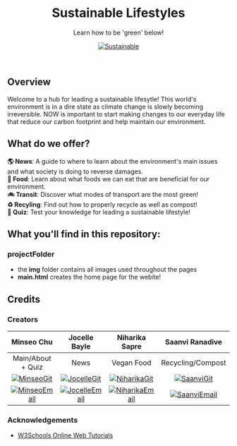 <h1 align='center'>
  Sustainable Lifestyles
</h1>
<p align='center'>
  Learn how to be 'green' below!
</p>

<p align='center'>
  <a href="https://testen10.github.io/WICProj7_FA24/"><img alt="Sustainable" src="https://img.shields.io/badge/Sustainable Lifestyles-82B379?style=for-the-badge&logo=GitHub%20Pages&logoColor=#green" /></a>
</p>
<br />

## Overview
Welcome to a hub for leading a sustainable lifesytle! This world's environment is in a dire state as climate change is slowly becoming irreversible. NOW is important to start making changes to our everyday life that reduce our carbon footprint and help maintain our environment. 

## What do we offer?

**🌎 News**: A guide to where to learn about the environment's main issues and what society is doing to reverse damages.\
**🥒 Food**: Learn about what foods we can eat that are beneficial for our environment.\
**🚲 Transit**: Discover what modes of transport are the most green!\
**♻️ Recyling**: Find out how to properly recycle as well as compost!\
**📝 Quiz**: Test your knowledge for leading a sustainable lifestyle!

## What you'll find in this repository:
### **projectFolder**
- the **img** folder contains all images used throughout the pages
- **main.html** creates the home page for the webite!

## Credits
### Creators
| Minseo Chu                                                                                                                                                         | Jocelle Bayle                                                                                                                                                         | Niharika Sapre                                                                                                                                                            | Saanvi Ranadive                                                                                                                                                           | Annaly Ellis                                                                                                                                                                     |
|:------------------------------------------------------------------------------------------------------------------------------------------------------------------:|:---------------------------------------------------------------------------------------------------------------------------------------------------------------------:|:-------------------------------------------------------------------------------------------------------------------------------------------------------------------------:|:-------------------------------------------------------------------------------------------------------------------------------------------------------------------------:|:--------------------------------------------------------------------------------------------------------------------------------------------------------------------------------:|
| Main/About + Quiz                                                                                                                                                  | News                                                                                                                                                                  | Vegan Food                                                                                                                                                                | Recycling/Compost                                                                                                                                                         | Transit                                                                                                                                                                          |
| <a href="https://github.com/Testen10"><img alt="MinseoGit" src="https://img.shields.io/badge/GitHub-82B379?style=for-the-badge&logo=github&logoColor=white" /></a> | <a href="https://github.com/jbayle0512"><img alt="JocelleGit" src="https://img.shields.io/badge/GitHub-82B379?style=for-the-badge&logo=github&logoColor=white" /></a> | <a href="https://github.com/niharikasapre"><img alt="NiharikaGit" src="https://img.shields.io/badge/GitHub-82B379?style=for-the-badge&logo=github&logoColor=white" /></a> | <a href="https://github.com/saanvi-ranadive"><img alt="SaanviGit" src="https://img.shields.io/badge/GitHub-82B379?style=for-the-badge&logo=github&logoColor=white" /></a> | <a href="https://github.com/annalyellis"><img alt="AnnalyGit" src="https://img.shields.io/badge/GitHub-82B379?style=for-the-badge&logo=github&logoColor=white" /></a>            | 
| <a href="mic045@ucsd.edu"><img alt="MinseoEmail" src="https://img.shields.io/badge/Gmail-DBD7CC?style=for-the-badge&logo=gmail&logoColor=white" /></a>             | <a href="jbayle@ucsd.edu"><img alt="JocelleEmail" src="https://img.shields.io/badge/Gmail-DBD7CC?style=for-the-badge&logo=gmail&logoColor=white" /></a>               | <a href="nsapre@ucsd.edu"><img alt="NiharikaEmail" src="https://img.shields.io/badge/Gmail-DBD7CC?style=for-the-badge&logo=gmail&logoColor=white" /></a>                  | <a href="sranadive@ucsd.edu"><img alt="SaanviEmail" src="https://img.shields.io/badge/Gmail-DBD7CC?style=for-the-badge&logo=gmail&logoColor=white" /></a>                 | <a href="anellise@ucsd.edu"><img alt="AnnalyEmail" src="https://img.shields.io/badge/Gmail-DBD7CC?style=for-the-badge&logo=gmail&logoColor=white" /></a>                         |
                     
### Acknowledgements
- [W3Schools Online Web Tutorials](https://www.w3schools.com/)



